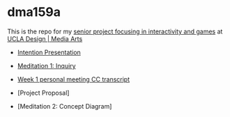 # dma159a

This is the repo for my [senior project focusing in interactivity and games](http://classes.dma.ucla.edu/Spring21/159A/)  at [UCLA Design | Media Arts](dma.ucla.edu)


* [Intention Presentation](intentionpresentation.md)
* [Meditation 1: Inquiry](meditation1.md)
* [Week 1 personal meeting CC transcript](JAS_meeting_CCs.tt)

* [Project Proposal]
* [Meditation 2: Concept Diagram]
